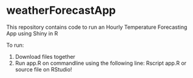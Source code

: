 # weatherForecastApp

This repository contains code to run an Hourly Temperature Forecasting App using Shiny in R

To run: 
1. Download files together
2. Run app.R on commandline using the following line: Rscript app.R or source file on RStudio!


